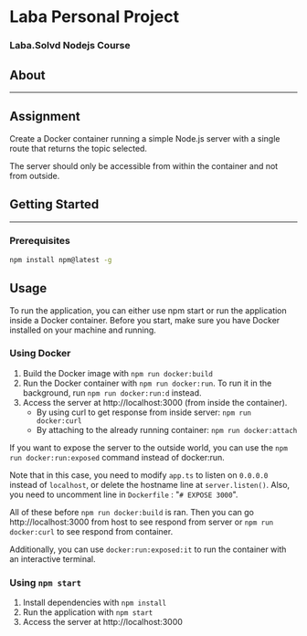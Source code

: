 # Laba Personal Project

### Laba.Solvd Nodejs Course

## About

---

## Assignment

Create a Docker container running a simple Node.js server with a single route that returns the topic selected.

The server should only be accessible from within the container and not from outside.

## Getting Started

---

### Prerequisites

```sh
npm install npm@latest -g
```

## Usage

To run the application, you can either use npm start or run the application inside a Docker container.
Before you start, make sure you have Docker installed on your machine and running.

### Using Docker

1. Build the Docker image with `npm run docker:build`
2. Run the Docker container with `npm run docker:run`. To run it in the background, run `npm run docker:run:d` instead.
3. Access the server at http://localhost:3000 (from inside the container).
   - By using curl to get response from inside server: `npm run docker:curl`
   - By attaching to the already running container: `npm run docker:attach`

If you want to expose the server to the outside world, you can use the `npm run docker:run:exposed` command instead of docker:run.

Note that in this case, you need to modify `app.ts` to listen on `0.0.0.0` instead of `localhost`, or delete the hostname line at `server.listen()`. Also, you need to uncomment line in `Dockerfile` : "`# EXPOSE 3000`".

All of these before `npm run docker:build` is ran. Then you can go http://localhost:3000 from host to see respond from server or `npm run docker:curl` to see respond from container.

Additionally, you can use `docker:run:exposed:it` to run the container with an interactive terminal.

### Using `npm start`

1. Install dependencies with `npm install`
2. Run the application with `npm start`
3. Access the server at http://localhost:3000
